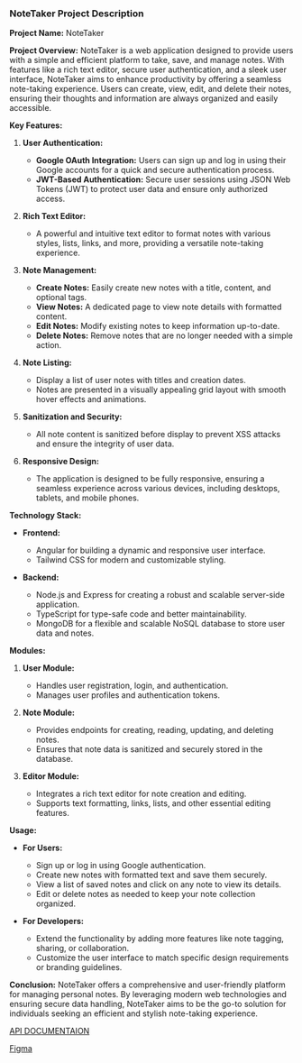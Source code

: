 ### NoteTaker Project Description

**Project Name:** NoteTaker

**Project Overview:**
NoteTaker is a web application designed to provide users with a simple and efficient platform to take, save, and manage notes. With features like a rich text editor, secure user authentication, and a sleek user interface, NoteTaker aims to enhance productivity by offering a seamless note-taking experience. Users can create, view, edit, and delete their notes, ensuring their thoughts and information are always organized and easily accessible.

**Key Features:**

1. **User Authentication:**
   - **Google OAuth Integration:** Users can sign up and log in using their Google accounts for a quick and secure authentication process.
   - **JWT-Based Authentication:** Secure user sessions using JSON Web Tokens (JWT) to protect user data and ensure only authorized access.

2. **Rich Text Editor:**
   - A powerful and intuitive text editor to format notes with various styles, lists, links, and more, providing a versatile note-taking experience.

3. **Note Management:**
   - **Create Notes:** Easily create new notes with a title, content, and optional tags.
   - **View Notes:** A dedicated page to view note details with formatted content.
   - **Edit Notes:** Modify existing notes to keep information up-to-date.
   - **Delete Notes:** Remove notes that are no longer needed with a simple action.

4. **Note Listing:**
   - Display a list of user notes with titles and creation dates.
   - Notes are presented in a visually appealing grid layout with smooth hover effects and animations.

5. **Sanitization and Security:**
   - All note content is sanitized before display to prevent XSS attacks and ensure the integrity of user data.

6. **Responsive Design:**
   - The application is designed to be fully responsive, ensuring a seamless experience across various devices, including desktops, tablets, and mobile phones.

**Technology Stack:**

- **Frontend:**
  - Angular for building a dynamic and responsive user interface.
  - Tailwind CSS for modern and customizable styling.

- **Backend:**
  - Node.js and Express for creating a robust and scalable server-side application.
  - TypeScript for type-safe code and better maintainability.
  - MongoDB for a flexible and scalable NoSQL database to store user data and notes.

**Modules:**

1. **User Module:**
   - Handles user registration, login, and authentication.
   - Manages user profiles and authentication tokens.

2. **Note Module:**
   - Provides endpoints for creating, reading, updating, and deleting notes.
   - Ensures that note data is sanitized and securely stored in the database.

3. **Editor Module:**
   - Integrates a rich text editor for note creation and editing.
   - Supports text formatting, links, lists, and other essential editing features.

**Usage:**

- **For Users:**
  - Sign up or log in using Google authentication.
  - Create new notes with formatted text and save them securely.
  - View a list of saved notes and click on any note to view its details.
  - Edit or delete notes as needed to keep your note collection organized.

- **For Developers:**
  - Extend the functionality by adding more features like note tagging, sharing, or collaboration.
  - Customize the user interface to match specific design requirements or branding guidelines.

**Conclusion:**
NoteTaker offers a comprehensive and user-friendly platform for managing personal notes. By leveraging modern web technologies and ensuring secure data handling, NoteTaker aims to be the go-to solution for individuals seeking an efficient and stylish note-taking experience.


[API DOCUMENTAION ](https://documenter.getpostman.com/view/33513010/2sA3XTfgG3)

 [Figma](https://www.figma.com/design/p3oBAjMPFbyGlSme7S2qeS/note-taker?node-id=0-1&t=MUhJfy7eszXfXPW9-1)
 